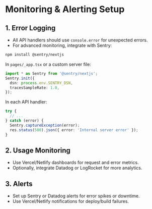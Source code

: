 # Monitoring & Alerting Setup

## 1. Error Logging
- All API handlers should use `console.error` for unexpected errors.
- For advanced monitoring, integrate with Sentry:

```bash
npm install @sentry/nextjs
```

In `pages/_app.tsx` or a custom server file:
```typescript
import * as Sentry from '@sentry/nextjs';
Sentry.init({
  dsn: process.env.SENTRY_DSN,
  tracesSampleRate: 1.0,
});
```

In each API handler:
```typescript
try {
  // ...
} catch (error) {
  Sentry.captureException(error);
  res.status(500).json({ error: 'Internal server error' });
}
```

## 2. Usage Monitoring
- Use Vercel/Netlify dashboards for request and error metrics.
- Optionally, integrate Datadog or LogRocket for more analytics.

## 3. Alerts
- Set up Sentry or Datadog alerts for error spikes or downtime.
- Use Vercel/Netlify notifications for deploy/build failures.
